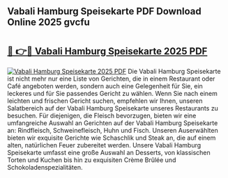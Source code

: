 ## Vabali Hamburg Speisekarte PDF Download Online 2025 gvcfu

# <h2><a href="http://gc5yssu.nevu.top/?p=Vabali+Hamburg+Speisekarte">🔗 👉🔴 Vabali Hamburg Speisekarte 2025 PDF</a></h2>

[![Vabali Hamburg Speisekarte 2025 PDF](https://i.imgur.com/dBaPXMq.png)](http://gc5yssu.nevu.top/?p=Vabali+Hamburg+Speisekarte)
Die Vabali Hamburg Speisekarte ist nicht mehr nur eine Liste von Gerichten, die in einem Restaurant oder Café angeboten werden, sondern auch eine Gelegenheit für Sie, ein leckeres und für Sie passendes Gericht zu wählen. Wenn Sie nach einem leichten und frischen Gericht suchen, empfehlen wir Ihnen, unseren Salatbereich auf der Vabali Hamburg Speisekarte unseres Restaurants zu besuchen. Für diejenigen, die Fleisch bevorzugen, bieten wir eine umfangreiche Auswahl an Gerichten auf der Vabali Hamburg Speisekarte an: Rindfleisch, Schweinefleisch, Huhn und Fisch. Unseren Auserwählten bieten wir exquisite Gerichte wie Schaschlik und Steak an, die auf einem alten, natürlichen Feuer zubereitet werden. Unsere Vabali Hamburg Speisekarte umfasst eine große Auswahl an Desserts, von klassischen Torten und Kuchen bis hin zu exquisiten Crème Brûlée und Schokoladenspezialitäten.
